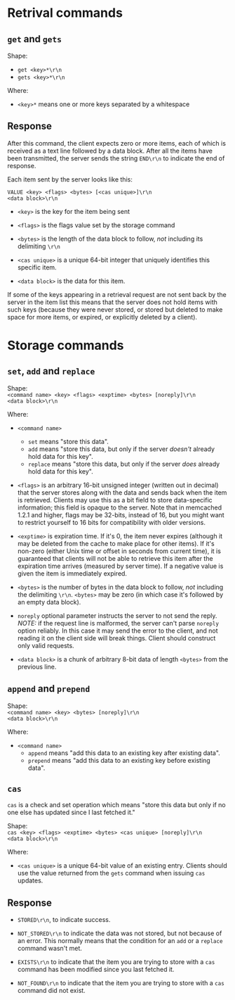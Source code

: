 # Retrival commands

## `get` and `gets`

Shape:

- `get <key>*\r\n`
- `gets <key>*\r\n`

Where:

- `<key>*` means one or more keys separated by a whitespace

## Response

After this command, the client expects zero or more items, each of
which is received as a text line followed by a data block. After all
the items have been transmitted, the server sends the string `END\r\n` to indicate the end of response.

Each item sent by the server looks like this:

`VALUE <key> <flags> <bytes> [<cas unique>]\r\n`  
`<data block>\r\n`

- `<key>` is the key for the item being sent

- `<flags>` is the flags value set by the storage command

- `<bytes>` is the length of the data block to follow, _not_ including
  its delimiting `\r\n`

- `<cas unique>` is a unique 64-bit integer that uniquely identifies
  this specific item.

- `<data block>` is the data for this item.

If some of the keys appearing in a retrieval request are not sent back
by the server in the item list this means that the server does not
hold items with such keys (because they were never stored, or stored
but deleted to make space for more items, or expired, or explicitly
deleted by a client).

# Storage commands

## `set`, `add` and `replace`

Shape:  
`<command name> <key> <flags> <exptime> <bytes> [noreply]\r\n`  
`<data block>\r\n`

Where:

- `<command name>`

  - `set` means "store this data".
  - `add` means "store this data, but only if the server _doesn't_ already hold data for this key".
  - `replace` means "store this data, but only if the server _does_ already hold data for this key".

- `<flags>` is an arbitrary 16-bit unsigned integer (written out in
  decimal) that the server stores along with the data and sends back
  when the item is retrieved. Clients may use this as a bit field to
  store data-specific information; this field is opaque to the server.
  Note that in memcached 1.2.1 and higher, flags may be 32-bits, instead
  of 16, but you might want to restrict yourself to 16 bits for
  compatibility with older versions.
- `<exptime>` is expiration time. If it's 0, the item never expires
  (although it may be deleted from the cache to make place for other
  items). If it's non-zero (either Unix time or offset in seconds from
  current time), it is guaranteed that clients will not be able to
  retrieve this item after the expiration time arrives (measured by
  server time). If a negative value is given the item is immediately
  expired.
- `<bytes>` is the number of bytes in the data block to follow, _not_
  including the delimiting `\r\n`. `<bytes>` may be zero (in which case
  it's followed by an empty data block).
- `noreply` optional parameter instructs the server to not send the
  reply. _NOTE:_ if the request line is malformed, the server can't
  parse `noreply` option reliably. In this case it may send the error
  to the client, and not reading it on the client side will break
  things. Client should construct only valid requests.
- `<data block>` is a chunk of arbitrary 8-bit data of length `<bytes>` from the previous line.

## `append` and `prepend`

Shape:  
`<command name> <key> <bytes> [noreply]\r\n`  
`<data block>\r\n`

Where:

- `<command name>`
  - `append` means "add this data to an existing key after existing data".
  - `prepend` means "add this data to an existing key before existing data".

## `cas`

`cas` is a check and set operation which means "store this data but only if no one else has updated since I last fetched it."

Shape:  
`cas <key> <flags> <exptime> <bytes> <cas unique> [noreply]\r\n`  
`<data block>\r\n`

Where:

- `<cas unique>` is a unique 64-bit value of an existing entry. Clients should use the value returned from the `gets` command when issuing `cas` updates.

## Response

- `STORED\r\n`, to indicate success.

- `NOT_STORED\r\n` to indicate the data was not stored, but not because of an error. This normally means that the condition for an `add` or a `replace` command wasn't met.

- `EXISTS\r\n` to indicate that the item you are trying to store with a `cas` command has been modified since you last fetched it.

- `NOT_FOUND\r\n` to indicate that the item you are trying to store with a `cas` command did not exist.
